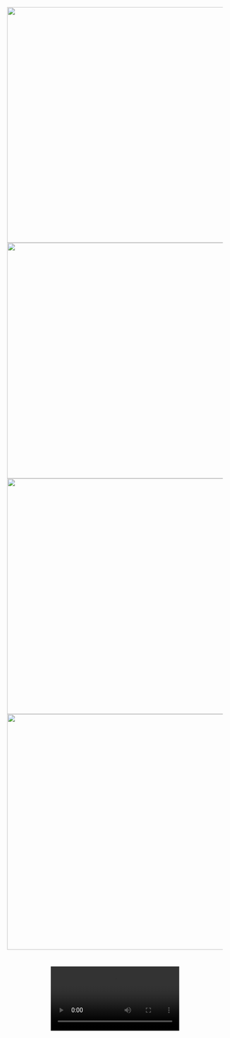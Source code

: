 <div align = "center">

  <img align = "left" height="550" src="https://github.com/AnkitUmredkar/e_commerce_exam_app/assets/149374001/f8caf074-6cb6-4365-b777-bd7c186bbe53" />
  <img height="550" src="https://github.com/AnkitUmredkar/e_commerce_exam_app/assets/149374001/fd452deb-96c9-4c22-8574-b74a25ff6c54" />
  <img align = "right" height="550" src="https://github.com/AnkitUmredkar/e_commerce_exam_app/assets/149374001/ef2fd932-aa0b-436e-8af7-b11ea43b61a9"  />
</div>

###

<h1 align="left"></h1>

###

<div align = "left">
  <img  height="550" src="https://github.com/AnkitUmredkar/e_commerce_exam_app/assets/149374001/dcbcc904-a603-499d-aa00-34e6a029edf3" />
</div>

###

<h1 align="left"></h1>

###

<div align = "center">
  <video src="https://github.com/AnkitUmredkar/e_commerce_exam_app/assets/149374001/8c6f99d5-66e5-4539-85f4-b6eafc3c58ed"></video>
</div>
